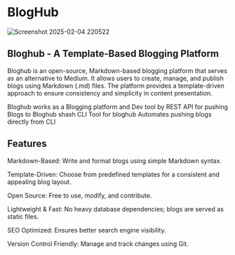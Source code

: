 # BlogHub
![Screenshot 2025-02-04 220522](https://github.com/user-attachments/assets/bedd5911-c8ee-4935-ac17-36329ecf8d2c)

## Bloghub - A Template-Based Blogging Platform

Bloghub is an open-source, Markdown-based blogging platform that serves as an alternative to Medium. It allows users to create, manage, and publish blogs using Markdown (.md) files. The platform provides a template-driven approach to ensure consistency and simplicity in content presentation.

Bloghub works as a Blogging platform and Dev tool by REST API for pushing Blogs to Bloghub
shash CLI Tool for bloghub Automates pushing blogs directly from CLI
## Features

Markdown-Based: Write and format blogs using simple Markdown syntax.

Template-Driven: Choose from predefined templates for a consistent and appealing blog layout.

Open Source: Free to use, modify, and contribute.

Lightweight & Fast: No heavy database dependencies; blogs are served as static files.

SEO Optimized: Ensures better search engine visibility.

Version Control Friendly: Manage and track changes using Git.
